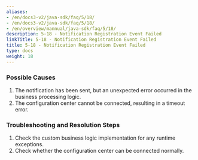 ```yaml
---
aliases:
- /en/docs3-v2/java-sdk/faq/5/18/
- /en/docs3-v2/java-sdk/faq/5/18/
- /en/overview/mannual/java-sdk/faq/5/18/
description: 5-18 - Notification Registration Event Failed
linkTitle: 5-18 - Notification Registration Event Failed
title: 5-18 - Notification Registration Event Failed
type: docs
weight: 18
---
```







### Possible Causes

1. The notification has been sent, but an unexpected error occurred in the business processing logic.
2. The configuration center cannot be connected, resulting in a timeout error.

### Troubleshooting and Resolution Steps

1. Check the custom business logic implementation for any runtime exceptions.
2. Check whether the configuration center can be connected normally.

